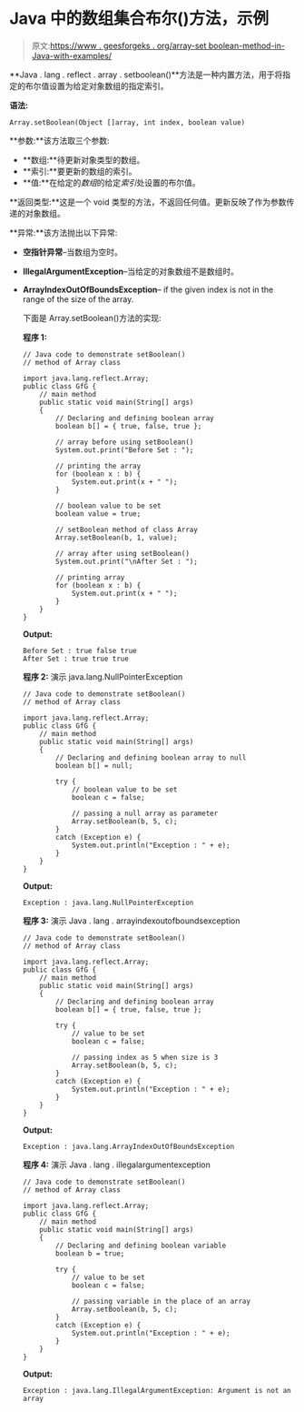 # Java 中的数组集合布尔()方法，示例

> 原文:[https://www . geesforgeks . org/array-set boolean-method-in-Java-with-examples/](https://www.geeksforgeeks.org/array-setboolean-method-in-java-with-examples/)

**Java . lang . reflect . array . setboolean()**方法是一种内置方法，用于将指定的布尔值设置为给定对象数组的指定索引。

**语法:**

```
Array.setBoolean(Object []array, int index, boolean value)
```

**参数:**该方法取三个参数:

*   **数组:**待更新对象类型的数组。
*   **索引:**要更新的数组的索引。
*   **值:**在给定的*数组*的给定*索引*处设置的布尔值。

**返回类型:**这是一个 void 类型的方法，不返回任何值。更新反映了作为参数传递的对象数组。

**异常:**该方法抛出以下异常:

*   **空指针异常**–当数组为空时。
*   **IllegalArgumentException**–当给定的对象数组不是数组时。
*   **ArrayIndexOutOfBoundsException**– if the given index is not in the range of the size of the array.

    下面是 Array.setBoolean()方法的实现:

    **程序 1:**

    ```
    // Java code to demonstrate setBoolean()
    // method of Array class

    import java.lang.reflect.Array;
    public class GfG {
        // main method
        public static void main(String[] args)
        {
            // Declaring and defining boolean array
            boolean b[] = { true, false, true };

            // array before using setBoolean()
            System.out.print("Before Set : ");

            // printing the array
            for (boolean x : b) {
                System.out.print(x + " ");
            }

            // boolean value to be set
            boolean value = true;

            // setBoolean method of class Array
            Array.setBoolean(b, 1, value);

            // array after using setBoolean()
            System.out.print("\nAfter Set : ");

            // printing array
            for (boolean x : b) {
                System.out.print(x + " ");
            }
        }
    }
    ```

    **Output:**

    ```
    Before Set : true false true 
    After Set : true true true

    ```

    **程序 2:** 演示 java.lang.NullPointerException

    ```
    // Java code to demonstrate setBoolean()
    // method of Array class

    import java.lang.reflect.Array;
    public class GfG {
        // main method
        public static void main(String[] args)
        {
            // Declaring and defining boolean array to null
            boolean b[] = null;

            try {
                // boolean value to be set
                boolean c = false;

                // passing a null array as parameter
                Array.setBoolean(b, 5, c);
            }
            catch (Exception e) {
                System.out.println("Exception : " + e);
            }
        }
    }
    ```

    **Output:**

    ```
    Exception : java.lang.NullPointerException

    ```

    **程序 3:** 演示 Java . lang . arrayindexoutofboundsexception

    ```
    // Java code to demonstrate setBoolean()
    // method of Array class

    import java.lang.reflect.Array;
    public class GfG {
        // main method
        public static void main(String[] args)
        {
            // Declaring and defining boolean array
            boolean b[] = { true, false, true };

            try {
                // value to be set
                boolean c = false;

                // passing index as 5 when size is 3
                Array.setBoolean(b, 5, c);
            }
            catch (Exception e) {
                System.out.println("Exception : " + e);
            }
        }
    }
    ```

    **Output:**

    ```
    Exception : java.lang.ArrayIndexOutOfBoundsException

    ```

    **程序 4:** 演示 Java . lang . illegalargumentexception

    ```
    // Java code to demonstrate setBoolean()
    // method of Array class

    import java.lang.reflect.Array;
    public class GfG {
        // main method
        public static void main(String[] args)
        {
            // Declaring and defining boolean variable
            boolean b = true;

            try {
                // value to be set
                boolean c = false;

                // passing variable in the place of an array
                Array.setBoolean(b, 5, c);
            }
            catch (Exception e) {
                System.out.println("Exception : " + e);
            }
        }
    }
    ```

    **Output:**

    ```
    Exception : java.lang.IllegalArgumentException: Argument is not an array

    ```
